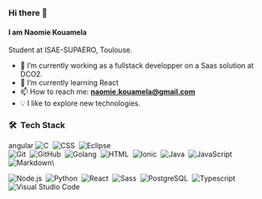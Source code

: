 <!--
inspiration from : https://github.com/durgeshsamariya/awesome-github-profile-readme-templates

More precisely from AVS1508 and Adam-pw.

-->
<!--
**NKouamela/NKouamela** is a ✨ _special_ ✨ repository because its `README.md` (this file) appears on your GitHub profile.

Here are some ideas to get you started:

- 🔭 I’m currently working on ...
- 🌱 I’m currently learning ...
- 👯 I’m looking to collaborate on ...
- 🤔 I’m looking for help with ...
- 💬 Ask me about ...
- 📫 How to reach me: ...
- 😄 Pronouns: ...
- ⚡ Fun fact: ...
-->

### Hi there 👋

#### I am Naomie Kouamela

Student at ISAE-SUPAERO, Toulouse.

<!-- + linkedin -->

- 🔭 I’m currently working as a fullstack developper on a Saas solution at DCO2.
- 🌱 I’m currently learning React
- 📫 How to reach me: **naomie.kouamela@gmail.com**
- 💡  I like to explore new technologies.

### 🛠 &nbsp;Tech Stack

angular
![C](https://img.shields.io/badge/-C-05122A?style=flat&logo=C&logoColor=A8B9CC)&nbsp;
![CSS](https://img.shields.io/badge/-CSS-05122A?style=flat&logo=CSS3&logoColor=1572B6)&nbsp;
![Eclipse](https://img.shields.io/badge/-Eclipse-05122A?style=flat&logo=eclipse-ide&logoColor=2C2255)\
![Git](https://img.shields.io/badge/-Git-05122A?style=flat&logo=git)&nbsp;
![GitHub](https://img.shields.io/badge/-GitHub-05122A?style=flat&logo=github)&nbsp;
![Golang](https://img.shields.io/badge/-Golang-05122A?style=flat&logo=golang&logoColor=29BEB0)&nbsp;
![HTML](https://img.shields.io/badge/-HTML-05122A?style=flat&logo=HTML5)&nbsp;
![Ionic](https://img.shields.io/badge/-Ionic-05122A?style=flat&logo=ionic&logoColor=4981FF)&nbsp;
![Java](https://img.shields.io/badge/-Java-05122A?style=flat&logo=Java&logoColor=FFA518)&nbsp;
![JavaScript](https://img.shields.io/badge/-JavaScript-05122A?style=flat&logo=javascript)&nbsp;
![Markdown](https://img.shields.io/badge/-Markdown-05122A?style=flat&logo=markdown)\
<!-- matlab -->
![Node.js](https://img.shields.io/badge/-Node.js-05122A?style=flat&logo=node.js)&nbsp;
![Python](https://img.shields.io/badge/-Python-05122A?style=flat&logo=python)&nbsp;
![React](https://img.shields.io/badge/-React-05122A?style=flat&logo=react)&nbsp;
![Sass](https://img.shields.io/badge/-Sass-05122A?style=flat&logo=sass&logoColor=4981FF)&nbsp;
![PostgreSQL](https://img.shields.io/badge/-PostgreSQL-05122A?style=flat&logo=PostgreSQL&logoColor=336791)&nbsp;
![Typescript](https://img.shields.io/badge/-TypeScript-05122A?style=flat&logo=typescript)&nbsp;
![Visual Studio Code](https://img.shields.io/badge/-Visual%20Studio%20Code-05122A?style=flat&logo=visual-studio-code&logoColor=007ACC)&nbsp;

<!-- ### ⚙️ &nbsp;GitHub Analytics -->
